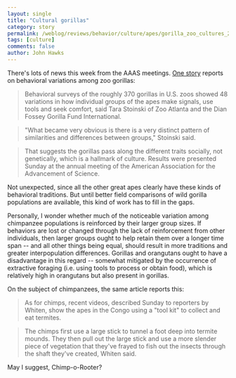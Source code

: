 ```yaml
---
layout: single 
title: "Cultural gorillas" 
category: story
permalink: /weblog/reviews/behavior/culture/apes/gorilla_zoo_cultures_2006.html
tags: [culture] 
comments: false 
author: John Hawks 
---
```



<p>
There's lots of news this week from the AAAS meetings. <a href="http://www.msnbc.msn.com/id/11450610/from/RSS/">One story</a> reports on behavioral variations among zoo gorillas: 
</p>

<blockquote>Behavioral surveys of the roughly 370 gorillas in U.S. zoos showed 48 variations in how individual groups of the apes make signals, use tools and seek comfort, said Tara Stoinski of Zoo Atlanta and the Dian Fossey Gorilla Fund International.</blockquote>

<blockquote>"What became very obvious is there is a very distinct pattern of similarities and differences between groups," Stoinski said.</blockquote>

<blockquote>That suggests the gorillas pass along the different traits socially, not genetically, which is a hallmark of culture. Results were presented Sunday at the annual meeting of the American Association for the Advancement of Science.</blockquote>

<p>
Not unexpected, since all the other great apes clearly have these kinds of behavioral traditions. But until better field comparisons of wild gorilla populations are available, this kind of work has to fill in the gaps. 
</p>

<p>
Personally, I wonder whether much of the noticeable variation among chimpanzee populations is reinforced by their larger group sizes. If behaviors are lost or changed through the lack of reinforcement from other individuals, then larger groups ought to help retain them over a longer time span -- and all other things being equal, should result in more traditions and greater interpopulation differences. Gorillas and orangutans ought to have a disadvantage in this regard -- somewhat mitigated by the occurrence of extractive foraging (i.e. using tools to process or obtain food), which is relatively high in orangutans but also present in gorillas.
</p>

<p>
On the subject of chimpanzees, the same article reports this: 
</p>

<blockquote>As for chimps, recent videos, described Sunday to reporters by Whiten, show the apes in the Congo using a "tool kit" to collect and eat termites.</blockquote>

<blockquote>The chimps first use a large stick to tunnel a foot deep into termite mounds. They then pull out the large stick and use a more slender piece of vegetation that they've frayed to fish out the insects through the shaft they've created, Whiten said.</blockquote>
</p>

<p>
May I suggest, Chimp-o-Rooter?
</p>

